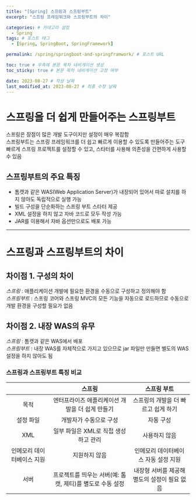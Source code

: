 ```yaml
---
title: "[Spring] 스프링과 스프링부트"
excerpt: "스프링 프레임워크와 스프링부트의 차이"

categories: # 카테고리 설정
  - Spring
tags: # 포스트 태그
  - [Spring, SpringBoot, SpringFramework]

permalink: /spring/springboot-and-springframwork/ # 포스트 URL

toc: true # 우측에 본문 목차 네비게이션 생성
toc_sticky: true # 본문 목차 네비게이션 고정 여부

date: 2023-08-27 # 작성 날짜
last_modified_at: 2023-08-27 # 최종 수정 날짜
---
```


# 스프링을 더 쉽게 만들어주는 스프링부트
스프링은 장점이 많은 개발 도구이지만 설정이 매우 복잡함  
스프링부트는 스프링 프레임워크를 더 쉽고 빠르게 이용할 수 있도록 만들어주는 도구  
빠르게 스프링 프로젝트를 설정할 수 있고, 스타터를 사용해 의존성을 간편하게 사용할 수 있음  

## 스프링부트의 주요 특징
* 톰캣과 같은 WAS(Web Application Server)가 내장되어 있어서 따로 설치를 하지 않아도 독립적으로 실행 가능
* 빌드 구성을 단순화하는 스프링 부트 스타터 제공
* XML 설정을 하지 않고 자바 코드로 모두 작성 가능
* JAR를 이용해서 자바 옵션만으로도 배포 가능

---
# 스프링과 스프링부트의 차이
## 차이점 1. 구성의 차이
*스프링* : 애플리케이션 개발에 필요한 환경을 수동으로 구성하고 정의해야 함  
*스프링부트* : 스프링 코어와 스프링 MVC의 모든 기능을 자동으로 로드하므로 수동으로 개발 환경을 구성할 필요가 없음

## 차이점 2. 내장 WAS의 유무
*스프링* : 톰캣과 같은 WAS에서 배포  
*스프링부트* : 내장 WAS를 자체적으로 가지고 있으므로 jar 파일만 만들면 별도의 WAS 설정을 하지 않아도 됨


### 스프링과 스프링부트 특징 비교  
  
||스프링 |스프링 부트|
|:-----:|:-----:|:--------:|
|목적   |엔터프라이즈 애플리케이션 개발을 더 쉽게 만들기 |스프링의 개발을 더 빠르고 쉽게 하기  |
|설정 파일  |개발자가 수동으로 구성|자동 구성 |
|XML | 일부 파일은 XML로 직접 생성하고 관리 | 사용하지 않음|
|인메모리 데이터베이스 지원 | 지원하지 않음 | 인메모리 데이터베이스 자동 설정 지원 |
|서버|프로젝트를 띄우는 서버(예: 톰캣, 제티)를 별도로 수동 설정 | 내장형 서버를 제공해 별도의 설정이 필요 없음|

